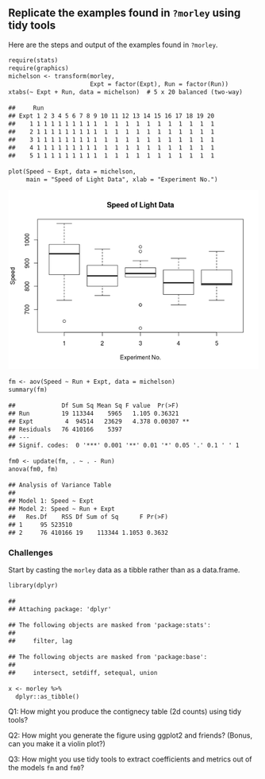 Replicate the examples found in `?morley` using tidy tools
----------------------------------------------------------

Here are the steps and output of the examples found in `?morley`.

    require(stats)
    require(graphics)
    michelson <- transform(morley,
                           Expt = factor(Expt), Run = factor(Run))
    xtabs(~ Expt + Run, data = michelson)  # 5 x 20 balanced (two-way)

    ##     Run
    ## Expt 1 2 3 4 5 6 7 8 9 10 11 12 13 14 15 16 17 18 19 20
    ##    1 1 1 1 1 1 1 1 1 1  1  1  1  1  1  1  1  1  1  1  1
    ##    2 1 1 1 1 1 1 1 1 1  1  1  1  1  1  1  1  1  1  1  1
    ##    3 1 1 1 1 1 1 1 1 1  1  1  1  1  1  1  1  1  1  1  1
    ##    4 1 1 1 1 1 1 1 1 1  1  1  1  1  1  1  1  1  1  1  1
    ##    5 1 1 1 1 1 1 1 1 1  1  1  1  1  1  1  1  1  1  1  1

    plot(Speed ~ Expt, data = michelson,
         main = "Speed of Light Data", xlab = "Experiment No.")

![](Morley-groups_files/figure-markdown_strict/unnamed-chunk-2-1.png)

    fm <- aov(Speed ~ Run + Expt, data = michelson)
    summary(fm)

    ##             Df Sum Sq Mean Sq F value  Pr(>F)   
    ## Run         19 113344    5965   1.105 0.36321   
    ## Expt         4  94514   23629   4.378 0.00307 **
    ## Residuals   76 410166    5397                   
    ## ---
    ## Signif. codes:  0 '***' 0.001 '**' 0.01 '*' 0.05 '.' 0.1 ' ' 1

    fm0 <- update(fm, . ~ . - Run)
    anova(fm0, fm)

    ## Analysis of Variance Table
    ## 
    ## Model 1: Speed ~ Expt
    ## Model 2: Speed ~ Run + Expt
    ##   Res.Df    RSS Df Sum of Sq      F Pr(>F)
    ## 1     95 523510                           
    ## 2     76 410166 19    113344 1.1053 0.3632

### Challenges

Start by casting the `morley` data as a tibble rather than as a
data.frame.

    library(dplyr)

    ## 
    ## Attaching package: 'dplyr'

    ## The following objects are masked from 'package:stats':
    ## 
    ##     filter, lag

    ## The following objects are masked from 'package:base':
    ## 
    ##     intersect, setdiff, setequal, union

    x <- morley %>%
      dplyr::as_tibble()

Q1: How might you produce the contignecy table (2d counts) using tidy
tools?

Q2: How might you generate the figure using ggplot2 and friends? (Bonus,
can you make it a violin plot?)

Q3: How might you use tidy tools to extract coefficients and metrics out
of the models `fm` and `fm0`?
